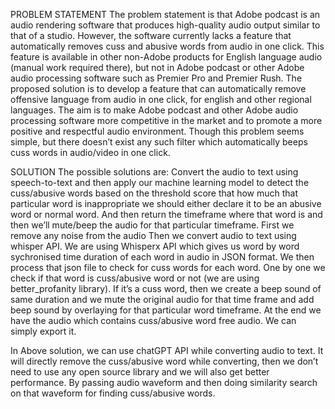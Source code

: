 PROBLEM STATEMENT
The problem statement is that Adobe podcast is an audio rendering software that produces high-quality audio output similar to that of a studio. However, the software currently lacks a feature that automatically removes cuss and abusive words from audio in one click. This feature is available in other non-Adobe products for English language audio (manual work required there), but not in Adobe podcast or other Adobe audio processing software such as Premier Pro and Premier Rush. The proposed solution is to develop a feature that can automatically remove offensive language from audio in one click, for english and other regional languages. The aim is to make Adobe podcast and other Adobe audio processing software more competitive in the market and to promote a more positive and respectful audio environment.
Though this problem seems simple, but there doesn’t exist any such filter which automatically beeps cuss words in audio/video in one click.  

SOLUTION
The possible solutions are:
Convert the audio to text using speech-to-text and then apply our machine learning model to detect the cuss/abusive words based on the threshold score that how much that particular word is inappropriate we should either declare it to be an abusive word or normal word. And then return the timeframe where that word is and then we’ll mute/beep the audio for that particular timeframe. 
First we remove any noise from the audio
Then we convert audio to text using whisper API. 
We are using Whisperx API which gives us word by word sychronised time duration of each word in audio in JSON format.
We then process that json file to check for cuss words for each word. 
One by one we check if that word is cuss/abusive word or not (we are using better_profanity  library).
If it’s a cuss word, then we create a beep sound of same duration and we mute the original audio for that time frame and add beep sound by overlaying for that particular word timeframe. 
At the end we have the audio which contains cuss/abusive word free audio. We can simply export it.


In Above solution, we can use chatGPT API while converting audio to text. It will directly remove the cuss/abusive word while converting, then we don’t need to use any open source library and we will also get better performance. 
By passing audio waveform and then doing similarity search on that waveform for finding cuss/abusive words. 
